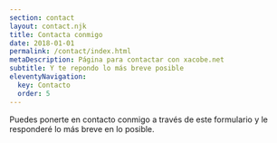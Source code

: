 ```yaml
---
section: contact
layout: contact.njk
title: Contacta conmigo
date: 2018-01-01
permalink: /contact/index.html
metaDescription: Página para contactar con xacobe.net
subtitle: Y te repondo lo más breve posible
eleventyNavigation:
  key: Contacto
  order: 5
---
```


Puedes ponerte en contacto conmigo a través de este formulario y le responderé lo más breve en lo posible.
